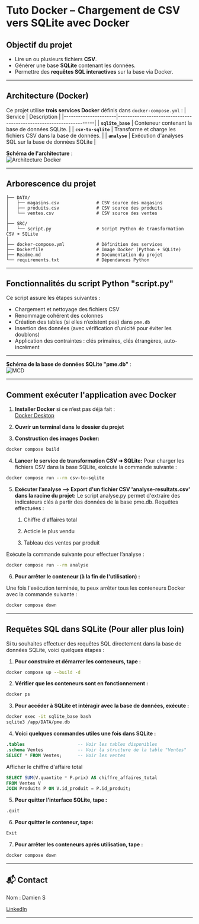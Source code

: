 # Tuto Docker – Chargement de CSV vers SQLite avec Docker

## Objectif du projet

- Lire un ou plusieurs fichiers **CSV**.
- Générer une base **SQLite** contenant les données.
- Permettre des **requêtes SQL interactives** sur la base via Docker.

---

## Architecture (Docker)

Ce projet utilise **trois services Docker** définis dans `docker-compose.yml` :
| Service              | Description                                                        |
|----------------------|--------------------------------------------------------------------|
| **`sqlite_base`**    | Conteneur contenant la base de données SQLite.                     |
| **`csv-to-sqlite`**  | Transforme et charge les fichiers CSV dans la base de données.     |
| **`analyse`**        | Exécution d'analyses SQL sur la base de données SQLite             |

**Schéma de l'architecture** :  
![Architecture Docker](docker_architecture.png)

---

##  Arborescence du projet
```
├── DATA/
│   ├── magasins.csv              # CSV source des magasins
│   ├── produits.csv              # CSV source des produits
│   └── ventes.csv                # CSV source des ventes
│
├── SRC/
│   └── script.py                 # Script Python de transformation CSV ➜ SQLite
│
├── docker-compose.yml            # Définition des services
├── Dockerfile                    # Image Docker (Python + SQLite)
├── Readme.md                     # Documentation du projet
└── requirements.txt              # Dépendances Python
```
---

##  Fonctionnalités du script Python "script.py"
Ce script assure les étapes suivantes :
- Chargement et nettoyage des fichiers CSV
- Renommage cohérent des colonnes
- Création des tables (si elles n’existent pas) dans `pme.db`
- Insertion des données (avec vérification d’unicité pour éviter les doublons)
- Application des contraintes : clés primaires, clés étrangères, auto-incrément
---


**Schéma de la base de données SQLite "pme.db"** :  
![MCD](MCD_pme.png)

---

##  Comment exécuter l'application avec Docker
1.  **Installer Docker** si ce n’est pas déjà fait :  
    [Docker Desktop](https://www.docker.com/products/docker-desktop)

2.  **Ouvrir un terminal dans le dossier du projet**


3. **Construction des images Docker:**
```bash
docker compose build
```
4.  **Lancer le service de transformation CSV ➜ SQLite:**
Pour charger les fichiers CSV dans la base SQLite, exécute la commande suivante :
```bash
docker compose run --rm csv-to-sqlite
```

5.  **Exécuter l’analyse --> Export d'un fichier CSV 'analyse-resultats.csv' dans la racine du projet:**
Le script analyse.py permet d'extraire des indicateurs clés à partir des données de la base pme.db.
Requêtes effectuées :

    1. Chiffre d'affaires total
    
    2. Acticle le plus vendu

    3. Tableau des ventes par produit

Exécute la commande suivante pour effectuer l’analyse :
```bash
docker compose run --rm analyse
```

6.  **Pour arrêter le conteneur (à la fin de l'utilisation) :**

Une fois l'exécution terminée, tu peux arrêter tous les conteneurs Docker avec la commande suivante :
```bash
docker compose down
```

---


## Requêtes SQL dans SQLite (Pour aller plus loin)
Si tu souhaites effectuer des requêtes SQL directement dans la base de données SQLite, voici quelques étapes :

1.  **Pour construire et démarrer les conteneurs, tape :**
```bash
docker compose up --build -d
```

2.  **Vérifier que les conteneurs sont en fonctionnement :**
```bash
docker ps
```

3.  **Pour accéder à SQLite et intéragir avec la base de données, exécute :**
```bash
docker exec -it sqlite_base bash
sqlite3 /app/DATA/pme.db
```

4.  **Voici quelques commandes utiles une fois dans SQLite :**

```sql
.tables                    -- Voir les tables disponibles
.schema Ventes             -- Voir la structure de la table "Ventes"
SELECT * FROM Ventes;      -- Voir les ventes
```

Afficher le chiffre d'affaire total
```sql
SELECT SUM(V.quantite * P.prix) AS chiffre_affaires_total
FROM Ventes V
JOIN Produits P ON V.id_produit = P.id_produit;
```

5.  **Pour quitter l'interface SQLite, tape :**
```bash
.quit
```
6.  **Pour quitter le conteneur, tape:**
```bash
Exit
```
7.  **Pour arrêter les conteneurs après utilisation, tape :**
```bash
docker compose down
```  


---
## 📬 Contact
Nom : Damien S

[LinkedIn](https://www.linkedin.com/in/damien-schaeffer-45a59821b/)

---
